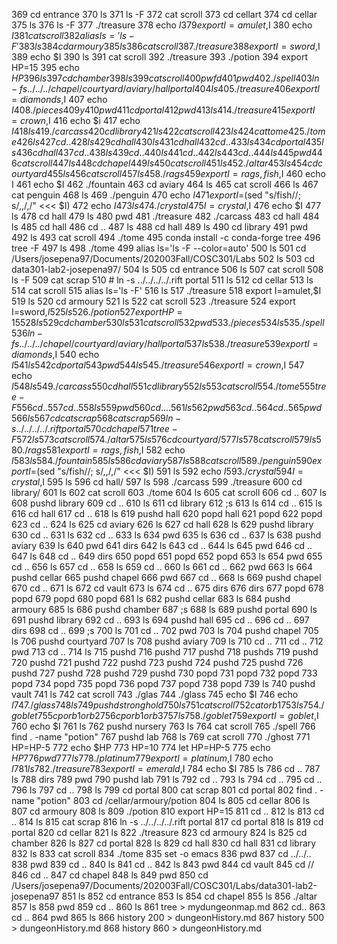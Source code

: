   369  cd entrance
  370  ls
  371  ls -F
  372  cat scroll
  373  cd cellart
  374  cd cellar
  375  ls
  376  ls -F
  377  ./treasure
  378  echo $I
  379  export I=amulet,$I
  380  echo $I
  381  cat scroll
  382  alias ls='ls -F'
  383  ls
  384  cd armoury
  385  ls
  386  cat scroll
  387  ./treasure
  388  export I=sword,$I
  389  echo $I
  390  ls
  391  cat scroll
  392  ./treasure
  393  ./potion
  394  export HP=15
  395  echo $HP
  396  ls
  397  cd chamber
  398  ls
  399  cat scroll
  400  pwfd
  401  pwd
  402  ./spell
  403  ln -fs ../../../chapel/courtyard/aviary/hall portal
  404  ls
  405  ./treasure
  406  export I=diamonds,$I
  407  echo $I
  408  ./pieces
  409  y
  410  pwd
  411  cd portal
  412  pwd
  413  ls
  414  ./treasure
  415  export I=crown,$I
  416  echo $i
  417  echo $I
  418  ls
  419  ./carcass
  420  cd library
  421  ls
  422  cat scroll
  423  ls
  424  cat tome
  425  ./tome
  426  ls
  427  cd ..
  428  ls
  429  cd hall
  430  ls
  431  cd hall
  432  cd ..
  433  ls
  434  cd portal
  435  ls
  436  cd hall
  437  cd ..
  438  ls
  439  cd ..
  440  ls
  441  cd ..
  442  ls
  443  cd ..
  444  ls
  445  pwd
  446  cat scroll
  447  ls
  448  cd chapel
  449  ls
  450  cat scroll
  451  ls
  452  ./altar
  453  ls
  454  cd courtyard
  455  ls
  456  cat scroll
  457  ls
  458  ./rags
  459  export I=rags,fish,$I
  460  echo I
  461  echo $I
  462  ./fountain
  463  cd aviary
  464  ls
  465  cat scroll
  466  ls
  467  cat penguin 
  468  ls
  469  ./penguin
  470  echo $I
  471  export I=$(sed "s/fish//; s/,,/,/" <<< $I)
  472  echo $I
  473  ls
  474  ./crystal
  475  I=crystal,$I
  476  echo $I
  477  ls
  478  cd hall
  479  ls
  480  pwd
  481  ./treasure
  482  ./carcass
  483  cd hall
  484  ls
  485  cd hall
  486  cd ..
  487  ls
  488  cd hall
  489  ls
  490  cd library
  491  pwd
  492  ls
  493  cat scroll
  494  ./tome
  495  conda install -c conda-forge tree
  496  tree -F
  497  ls
  498  ./tome
  499  alias ls='ls -F --color=auto'
  500  ls
  501  cd /Users/josepena97/Documents/202003Fall/COSC301/Labs
  502  ls
  503  cd data301-lab2-josepena97/
  504  ls
  505  cd entrance
  506  ls
  507  cat scroll
  508  ls -F
  509  cat scrap
  510  # ln -s ../../../../.rift portal
  511  ls
  512  cd cellar
  513  ls
  514  cat scroll
  515  alias ls='ls -F'
  516  ls
  517  ./treasure
  518  export I=amulet,$I
  519  ls
  520  cd armoury
  521  ls
  522  cat scroll
  523  ./treasure
  524  export I=sword,$I
  525  ls
  526  ./potion
  527  export HP=15
  528  ls
  529  cd chamber
  530  ls
  531  cat scroll
  532  pwd
  533  ./pieces
  534  ls
  535  ./spell
  536  ln -fs ../../../chapel/courtyard/aviary/hall portal
  537  ls
  538  ./treasure
  539  export I=diamonds,$I
  540  echo $I
  541  ls
  542  cd portal
  543  pwd
  544  ls
  545  ./treasure
  546  export I=crown,$I
  547  echo $I
  548  ls
  549  ./carcass
  550  cd hall
  551  cd library
  552  ls
  553  cat scroll
  554  ./tome
  555  tree -F
  556  cd ..
  557  cd ..
  558  ls
  559  pwd
  560  cd .. ..
  561  ls
  562  pwd
  563  cd ..
  564  cd ..
  565  pwd
  566  ls
  567  cd cat scrap
  568  cat scrap
  569   ln -s ../../../../.rift portal
  570  cd chapel
  571  tree -F
  572  ls
  573  cat scroll
  574  ./altar
  575  ls
  576  cd courtyard/
  577  ls
  578  cat scroll
  579  ls
  580  ./rags
  581  export I=rags,fish,$I
  582  echo $I
  583  ls
  584  ./fountain 
  585  ls
  586  cd aviary
  587  ls
  588  cat scroll
  589  ./penguin
  590  export I=$(sed "s/fish//; s/,,/,/" <<< $I)
  591  ls
  592  echo $I
  593  ./crystal
  594  I=crystal,$I
  595  ls
  596  cd hall/
  597  ls
  598  ./carcass
  599  ./treasure 
  600  cd library/
  601  ls
  602  cat scroll
  603  ./tome 
  604  ls
  605  cat scroll
  606  cd ..
  607  ls
  608  pushd library
  609  cd ..
  610  ls
  611  cd library
  612  ;s
  613  ls
  614  cd ..
  615  ls
  616  cd hall
  617  cd ..
  618  ls
  619  pushd hall
  620  popd hall
  621  popd
  622  popd
  623  cd ..
  624  ls
  625  cd aviary
  626  ls
  627  cd hall
  628  ls
  629  pushd library
  630  cd ..
  631  ls
  632  cd ..
  633  ls
  634  pwd
  635  ls
  636  cd ..
  637  ls
  638  pushd aviary
  639  ls
  640  pwd
  641  dirs
  642  ls
  643  cd ..
  644  ls
  645  pwd
  646  cd ..
  647  ls
  648  cd ..
  649  dirs
  650  popd
  651  popd
  652  popd
  653  ls
  654  pwd
  655  cd ..
  656  ls
  657  cd ..
  658  ls
  659  cd ..
  660  ls
  661  cd ..
  662  pwd
  663  ls
  664  pushd cellar
  665  pushd chapel
  666  pwd
  667  cd ..
  668  ls
  669  pushd chapel
  670  cd ..
  671  ls
  672  cd vault
  673  ls
  674  cd ..
  675  dirs
  676  dirs
  677  popd
  678  popd
  679  popd
  680  popd
  681  ls
  682  pushd cellar
  683  ls
  684  pushd armoury
  685  ls
  686  pushd chamber
  687  ;s
  688  ls
  689  pushd portal
  690  ls
  691  pushd library
  692  cd ..
  693  ls
  694  pushd hall
  695  cd ..
  696  cd ..
  697  dirs
  698  cd ..
  699  ;s
  700  ls
  701  cd ..
  702  pwd
  703  ls
  704  pushd chapel
  705  ls
  706  pushd courtyard
  707  ls
  708  pushd aviary
  709  ls
  710  cd ..
  711  cd ..
  712  pwd
  713  cd ..
  714  ls
  715  pushd
  716  pushd
  717  pushd
  718  pushds
  719  pushd
  720  pushd
  721  pushd
  722  pushd
  723  pushd
  724  pushd
  725  pushd
  726  pushd
  727  pushd
  728  pushd
  729  pushd
  730  popd 
  731  popd 
  732  popd 
  733  popd 
  734  popd 
  735  popd 
  736  popd 
  737  popd 
  738  popd 
  739  ls
  740  pushd vault
  741  ls
  742  cat scroll
  743  ./glas
  744  ./glass 
  745  echo $I
  746  echo $I
  747  ./glass 
  748  ls
  749  pushd stronghold
  750  ls
  751  cat scroll
  752  cat orb1
  753  ls
  754  ./goblet
  755  cp orb1 orb2
  756  cp orb1 orb3
  757  ls
  758  ./goblet
  759  export I=goblet,$I
  760  echo $I
  761  ls
  762  pushd nursery
  763  ls
  764  cat scroll
  765  ./spell
  766  find . -name "potion"
  767  pushd lab
  768  ls
  769  cat scroll
  770  ./ghost
  771  HP=HP-5
  772  echo $HP
  773  HP=10
  774  let HP=HP-5
  775  echo $HP
  776  pwd
  777  ls
  778  ./platinum
  779  export I=platinum,$I
  780  echo $I
  781  ls
  782  ./treasure 
  783  export I=emerald,$I
  784  echo $I
  785  ls
  786  cd ..
  787  ls
  788  dirs
  789  pwd
  790  pushd lab
  791  ls
  792  cd ..
  793  ls
  794  cd ..
  795  cd ..
  796  ls
  797  cd ..
  798  ls
  799  cd portal
  800  cat scrap
  801  cd portal
  802  find . -name "potion"
  803  cd /cellar/armoury/potion
  804  ls
  805  cd cellar
  806  ls
  807  cd armoury
  808  ls
  809  ./potion
  810  export HP=15
  811  cd ..
  812  ls
  813  cd ..
  814  ls
  815  cat scrap
  816  ln -s ../../../../.rift portal
  817  cd portal
  818  ls
  819  cd portal
  820  cd cellar
  821  ls
  822  ./treasure
  823  cd armoury
  824  ls
  825  cd chamber
  826  ls
  827  cd portal
  828  ls
  829  cd hall
  830  cd hall 
  831  cd library
  832  ls
  833  cat scroll
  834  ./tome
  835  set -o emacs
  836  pwd
  837  cd ../../..
  838  pwd
  839  cd ..
  840  ls
  841  cd  ..
  842  ls
  843  pwd
  844  cd vault
  845  cd //
  846  cd ..
  847  cd chapel
  848  ls
  849  pwd
  850  cd /Users/josepena97/Documents/202003Fall/COSC301/Labs/data301-lab2-josepena97
  851  ls
  852  cd entrance
  853  ls
  854  cd chapel
  855  ls
  856  ./altar
  857  ls
  858  pwd
  859  cd ..
  860  ls
  861  tree > mydungeonmap.md
  862  cd..
  863  cd ..
  864  pwd
  865  ls
  866  history 200 > dungeonHistory.md
  867  history 500 > dungeonHistory.md
  868  history 860 > dungeonHistory.md
